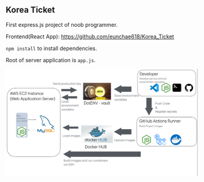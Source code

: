 ## Korea Ticket

First express.js project of noob programmer.

Frontend(React App): https://github.com/eunchae618/Korea_Ticket

`npm install` to install dependencies.

Root of server application is `app.js`.

![diagram](diagram.png)
